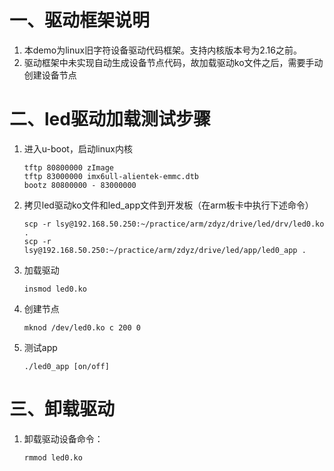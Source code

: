 # 一、驱动框架说明

1. 本demo为linux旧字符设备驱动代码框架。支持内核版本号为2.16之前。
2. 驱动框架中未实现自动生成设备节点代码，故加载驱动ko文件之后，需要手动创建设备节点





# 二、led驱动加载测试步骤

1. 进入u-boot，启动linux内核

   ```shell
   tftp 80800000 zImage
   tftp 83000000 imx6ull-alientek-emmc.dtb
   bootz 80800000 - 83000000
   ```

2. 拷贝led驱动ko文件和led_app文件到开发板（在arm板卡中执行下述命令）

   ```shell
   scp -r lsy@192.168.50.250:~/practice/arm/zdyz/drive/led/drv/led0.ko .
   scp -r lsy@192.168.50.250:~/practice/arm/zdyz/drive/led/app/led0_app .
   ```

3. 加载驱动

   ```shell
   insmod led0.ko
   ```

4. 创建节点

   ```shell
   mknod /dev/led0.ko c 200 0
   ```

5. 测试app

   ```shell
   ./led0_app [on/off]
   ```




# 三、卸载驱动

1. 卸载驱动设备命令：

   ```shell
   rmmod led0.ko
   ```

   
